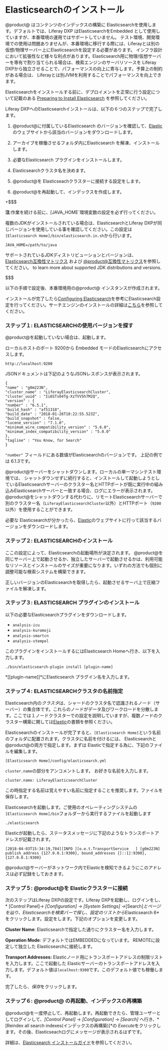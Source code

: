 # Elasticsearchのインストール[](id=installing-elasticsearch)

@product@ はコンテンツのインデックスの構築に Elasticsearchを使用します。デフォルトでは、Liferay DXP はElasticsearchをEmbedded として使用していますが、本番環境の運用ではサポートしていません。 テスト環境、開発環境での使用は問題ありませんが、本番環境に移行する際には、Liferayとは別の仮想/物理サーバー上にElasticsearchを設定する必要があります。 インフラ設計において拡張性など様々な利点があります。Elasticsearch用に物理/仮想サーバーを専有で割り当てられる場合は、検索エンジンのサーバリソースを Liferay DXPから独立させることで、パフォーマンスの向上に寄与します。予算上の制約がある場合は、 Liferayとは別JVMを利用することでパフォーマンスを向上できます。

Elasticsearchをインストールする前に、デプロイメントを正常に行う設定について記載のある
[Preparing to Install Elasticsearch](/discover/deployment/-/knowledge_base/7-1/preparing-to-install-elasticsearch)
を参照してください。

Liferay DXPへのElasticsearchインストールは、以下の６つのステップで完了します。



1. @product@に付属しているElasticsearch のバージョンを確認して、[Elastic](https://www.elastic.co)のウェブサイトから該当のバージョンをダウンロードします。

2. アーカイブを稼働させるフォルダ内にElasticsearch を解凍、インストールします。

3. 必要なElasticsearch プラグインをインストールします。

4. Elasticsearchクラスタ名を決めます。


5. @product@を Elasticseachクラスターに接続する設定をします。


6. @product@を再起動して、インデックスを作成します。

+$$$

**注**:作業を続ける前に、[JAVA_HOME`環境変数の設定を必ず行ってください。

複数のJDKがインストールされている場合は、ElasticsearchとLiferay DXPが同じバージョンを使用している事を確認してください。この設定は`[Elasticsearch Home]/bin/elasticsearch.in.sh`から行います。

    JAVA_HOME=/path/to/java

サポートされているJDKディストリビューションとバージョンは、
[Elasticsearch互換性マトリクス](https://www.elastic.co/support/matrix#matrix_jvm)
および
[@product@互換性マトリクス](https://web.liferay.com/documents/14/21598941/Liferay+DXP+7.1+Compatibility+Matrix/9f9c917a-c620-427b-865d-5c4b4a00be85)を参照してください。
to learn more about supported JDK distributions and versions.

$$$

以下の手順で設定後、本番環境用の@product@ インスタンスが作成されます。

インストールが完了したら[Configuring Elasticsearch](discover/deployment/-/knowledge_base/7-1/configuring-elasticsearch-for-liferay-0)を参考にElasticsearch設定を行ってください。サーチエンジンのインストールの詳細は[こちら](discover/deployment/-/knowledge_base/7-1/installing-a-search-engine)を参照してください。


### ステップ１: ELASTICSEARCHの使用バージョンを探す[](id=step-one-find-the-right-version-of-elasticsearch)

@product@を起動していない場合は、起動します。

ローカルホストのポート 9200から Embedded モードのElasticsearchにアクセスします。

    http://localhost:9200

JSONドキュメントは下記のようなJSONレスポンスが表示されます。

    {
    "name" : "g0m223N",
    "cluster_name" : "LiferayElasticsearchCluster",
    "cluster_uuid" : "Ii6STs04Tg-XzTVV5h7M2Q",
    "version" : {
    "number" : "6.5.1",
    "build_hash" : "af51318",
    "build_date" : "2018-01-26T18:22:55.523Z",
    "build_snapshot" : false,
    "lucene_version" : "7.1.0",
    "minimum_wire_compatibility_version" : "5.6.0",
    "minimum_index_compatibility_version" : "5.0.0"
    },
    "tagline" : "You Know, for Search"
    }

`"number"` フィールドにある数値がElasticsearchのバージョンです。
上記の例では 6.1.3です。

@product@サーバーをシャットダウンします。ローカルの単一マシンテスト環境では、
シャットダウンせずに続行すると、インストールして起動しようとしているElasticsearchサーバーのクラスター名とHTTPポートが既に実行中の組み込みElasticsearchサーバーと一致する場合、ログにエラーが表示されます。
@product@をシャットダウンする代わりに、リモートElasticsearchサーバーで別のクラスター名（`LiferayElasticsearchCluster`以外）とHTTPポート（`9200`以外）を使用することができます。

必要な Elasticsearchが分かったら、[Elastic](https://www.elastic.co)のウェブサイトに行って該当するバージョンをダウンロードします。

### ステップ２: ELASTICSEARCHのインストール[](id=step-two-install-elasticsearch)

ここの設定によって、Elasticsearchの起動場所が決定されます。 @product@を同じサーバー上で起動させるか、独立したサーバーで起動させるかは、利用可能なリソースとインストールのサイズが重要になります。いずれの方法でも個別に調整可能な検索システムを構築できます。

正しいバージョンのElasticsearchを取得したら、起動させるサーバ上で圧縮ファイルを解凍します。

### ステップ３: ELASTICSEARCH プラグインのインストール

以下の必要なElasticsearchプラグインをダウンロードします。

- `analysis-icu`
- `analysis-kuromoji`
- `analysis-smartcn`
- `analysis-stempel`

このプラグインをインストールするにはElasticsearch Homeへ行き、以下を入力します。

    ./bin/elasticsearch-plugin install [plugin-name]

*[[plugin-name]]*にElasticsearch プラグイン名を入力します。

### ステップ４: ELASTICSEARCHクラスタの名前指定[](id=step-three-name-your-elastic-cluster)

Elasticsearch内の*クラスタ*は、シャードのクラスタ名で認識されるノード（サーバー）の集合体です。これらのノードがデータ及びワークロードを分散します。ここでは１ノードクラスターでの設定を説明していますが、複数ノードのクラスター構築に関しては[Elastic](https://www.elastic.co/guide/index.html)の書類を参照ください。

Elasticsearchのインストールが完了すると、`[Elasticsearch Home]`という名前のフォルダに配置されます。クラスタに名前を付けるには、 Elasticsearchと@product@の両方で指定します。まずは Elasticで指定する為に、下記のファイルを編集します。

    [Elasticsearch Home]/config/elasticsearch.yml

`cluster.name`の部分をアンコメントします。
お好きな名前を入力します。

    cluster.name: LiferayElasticsearchCluster

この時指定する名前は覚えやすい名前に指定することを推奨します。ファイルを保存します。

Elasticsearchを起動します。ご使用のオペレーティングシステムの`[Elasticsearch Home]/bin`フォルダーから実行するファイルを起動します

    ./elasticsearch

Elasticが起動したら、ステータスメッセージに下記のようなトランスポートアドレスが記載されます。

    [2018-04-03T15:34:19,784][INFO ][o.e.t.TransportService   ] [g0m223N] publish_address {127.0.0.1:9300}, bound_addresses {[::1]:9300}, {127.0.0.1:9300}

@product@サーバーがネットワーク内でElasticを検知できるようにこのアドレスは必ず記録をしておきます。

### ステップ５: @product@を Elasticクラスターに接続[](id=step-four-configure-liferay-to-connect-to-your-elastic-cluster)

次のステップはLiferay DXPの設定です。Liferay DXPを起動し、ログインをし、* [Control Panel]*→ *[Configuration]* → *[System Settings]* →*[Search]*とページを辿り、*Elasticsearch*を検索バーで探し、設定のリストから*Elasticsearch 6*をクリックします。設定をします。下記のオプションを変更します。

**Cluster Name**: Elasticsearchで指定した通りにクラスター名を入力します。

**Operation Mode**: デフォルトではEMBEDDEDになっています。 REMOTEに設定して独立した Elasticsearchに接続します。

**Transport Addresses:** Elasticノード用にトランスポートアドレスの制限リストを入力します。ここで起動した Elasticサーバーのトランスポートアドレスを入力します。デフォルト値は`localhost:9300`です。このデフォルト値でも稼働します。

完了したら、*保存*をクリックします。

### ステップ６: @product@ の再起動、インデックスの再構築[](id=step-five-restart-liferay-and-reindex)

@product@を一度停止して、再起動します。再起動できたら、管理ユーザーとしてログインして、*[Control Panel]* → *[Configuration]* → *[Search]* へ行き、*[Reindex all search indexes(インデックスの再構築)]*の *Execute*をクリックします。その後、Elasticseachログにメッセージが表示されるはずです。

詳細は、[Elasticsearch インストールガイド](https://www.elastic.co/guide/en/elasticsearch/reference/6.5/_installation.html)を参照してください。

